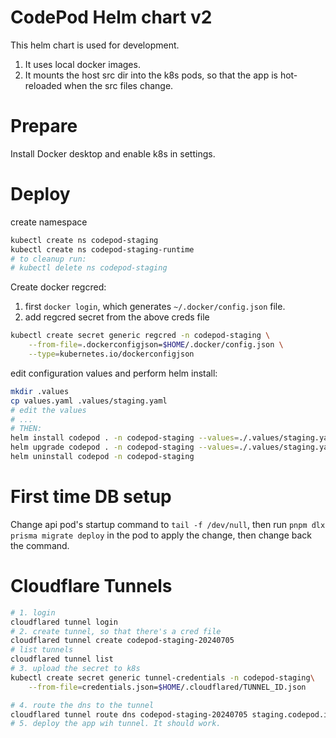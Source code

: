# CodePod Helm chart v2

This helm chart is used for development.

1. It uses local docker images.
2. It mounts the host src dir into the k8s pods, so that the app is hot-reloaded
   when the src files change.

# Prepare

Install Docker desktop and enable k8s in settings.

# Deploy

create namespace

```sh
kubectl create ns codepod-staging
kubectl create ns codepod-staging-runtime
# to cleanup run:
# kubectl delete ns codepod-staging
```

Create docker regcred:

1. first `docker login`, which generates `~/.docker/config.json` file.
2. add regcred secret from the above creds file

```sh
kubectl create secret generic regcred -n codepod-staging \
    --from-file=.dockerconfigjson=$HOME/.docker/config.json \
    --type=kubernetes.io/dockerconfigjson
```

edit configuration values and perform helm install:

```sh
mkdir .values
cp values.yaml .values/staging.yaml
# edit the values
# ...
# THEN:
helm install codepod . -n codepod-staging --values=./.values/staging.yaml
helm upgrade codepod . -n codepod-staging --values=./.values/staging.yaml
helm uninstall codepod -n codepod-staging
```

# First time DB setup

Change api pod's startup command to `tail -f /dev/null`, then run `pnpm dlx prisma migrate deploy` in the pod to apply the change, then change back the command.

# Cloudflare Tunnels

```sh
# 1. login
cloudflared tunnel login
# 2. create tunnel, so that there's a cred file
cloudflared tunnel create codepod-staging-20240705
# list tunnels
cloudflared tunnel list
# 3. upload the secret to k8s
kubectl create secret generic tunnel-credentials -n codepod-staging\
    --from-file=credentials.json=$HOME/.cloudflared/TUNNEL_ID.json

# 4. route the dns to the tunnel
cloudflared tunnel route dns codepod-staging-20240705 staging.codepod.io
# 5. deploy the app wih tunnel. It should work.
```
